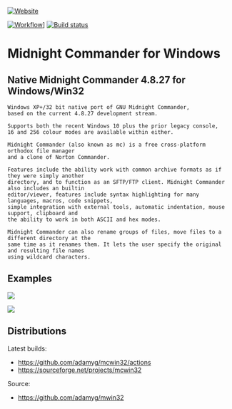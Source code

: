 [![Website](https://img.shields.io/badge/View-Website-blue)](https://sourceforge.net/projects/mcwin32/)

[![Workflow](https://github.com/adamyg/mcwin32/actions/workflows/build.yml/badge.svg)](https://github.com/adamyg/mcwin32/actions)]
[![Build status](https://ci.appveyor.com/api/projects/status/4ckxapbwc3mt66x6?svg=true&passingText=MSVC%20Passing&failingText=MSVC%20Failing&pendingText=MSVC%20Pending)](https://ci.appveyor.com/project/adamyg/mcwin32-msvc)

# Midnight Commander for Windows

## Native Midnight Commander 4.8.27 for Windows/Win32

	Windows XP+/32 bit native port of GNU Midnight Commander,
	based on the current 4.8.27 development stream.

	Supports both the recent Windows 10 plus the prior legacy console,
	16 and 256 colour modes are available within either.

	Midnight Commander (also known as mc) is a free cross-platform orthodox file manager
	and a clone of Norton Commander.

	Features include the ability work with common archive formats as if they were simply another
	directory, and to function as an SFTP/FTP client. Midnight Commander also includes an builtin
	editor/viewer, features include syntax highlighting for many languages, macros, code snippets, 
	simple integration with external tools, automatic indentation, mouse support, clipboard and
	the ability to work in both ASCII and hex modes.

	Midnight Commander can also rename groups of files, move files to a different directory at the 
	same time as it renames them. It lets the user specify the original and resulting file names
	using wildcard characters.


## Examples

![](https://github.com/adamyg/mcwin32/blob/master/mcwin32/art/sample01.png?raw=true)

![](https://github.com/adamyg/mcwin32/blob/master/mcwin32/art/sample03.png?raw=true)

## Distributions

Latest builds:

   * https://github.com/adamyg/mcwin32/actions
   * https://sourceforge.net/projects/mcwin32

Source:

   * https://github.com/adamyg/mwin32

